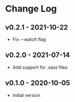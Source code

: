 Change Log
========================================

v0.2.1 - 2021-10-22
----------------------------------------

- Fix --watch flag


v0.2.0 - 2021-07-14
----------------------------------------

- Add support for .sass files


v0.1.0 - 2020-10-05
----------------------------------------

- Initial version


